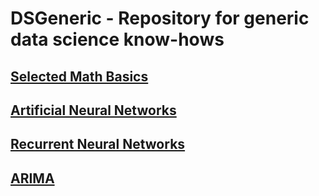 # DSGeneric - Repository for generic data science know-hows

## [Selected Math Basics](Math.md)
## [Artificial Neural Networks](NeuralNetworks.md)
## [Recurrent Neural Networks](RNN.md)
## [ARIMA](arima.md)
